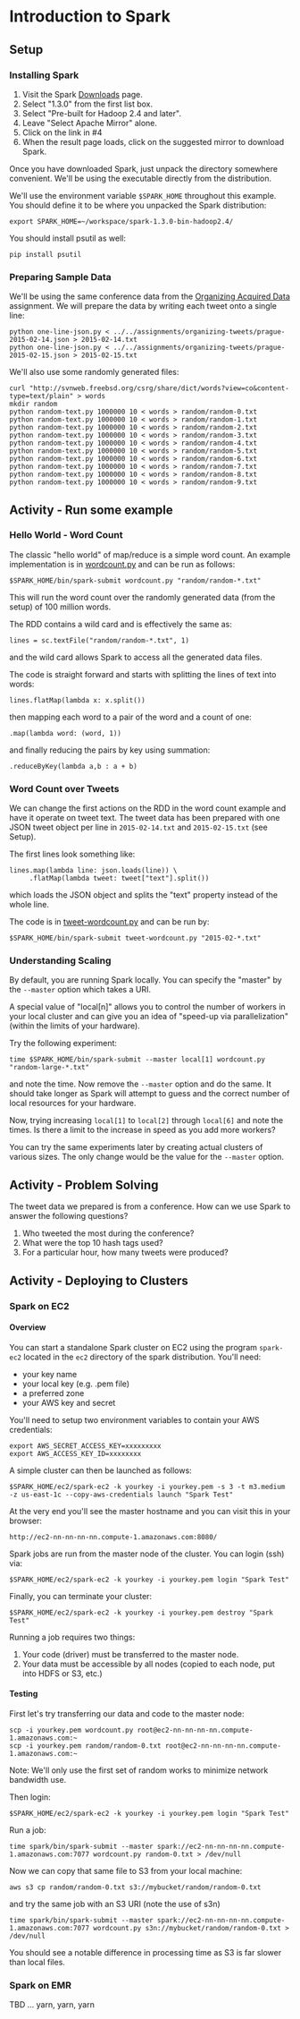 # Introduction to Spark #

## Setup ##

### Installing Spark ###

  1. Visit the Spark [Downloads](https://spark.apache.org/downloads.html) page.
  2. Select "1.3.0" from the first list box.
  3. Select "Pre-built for Hadoop 2.4 and later".
  4. Leave "Select Apache Mirror" alone.
  5. Click on the link in #4
  6. When the result page loads, click on the suggested mirror to download Spark.
  
Once you have downloaded Spark, just unpack the directory somewhere convenient.  We'll be using the executable directly from the distribution.

We'll use the environment variable `$SPARK_HOME` throughout this example.  You should define it to be where you unpacked the Spark distribution:

    export SPARK_HOME=~/workspace/spark-1.3.0-bin-hadoop2.4/
    
You should install psutil as well:

    pip install psutil

### Preparing Sample Data ###

We'll be using the same conference data from the [Organizing Acquired Data](../../assignments/organizing-tweets/) assignment.  We will prepare the data by writing each tweet onto a single line:

    python one-line-json.py < ../../assignments/organizing-tweets/prague-2015-02-14.json > 2015-02-14.txt
    python one-line-json.py < ../../assignments/organizing-tweets/prague-2015-02-15.json > 2015-02-15.txt
        
We'll also use some randomly generated files:

    curl "http://svnweb.freebsd.org/csrg/share/dict/words?view=co&content-type=text/plain" > words
    mkdir random
    python random-text.py 1000000 10 < words > random/random-0.txt
    python random-text.py 1000000 10 < words > random/random-1.txt
    python random-text.py 1000000 10 < words > random/random-2.txt
    python random-text.py 1000000 10 < words > random/random-3.txt
    python random-text.py 1000000 10 < words > random/random-4.txt
    python random-text.py 1000000 10 < words > random/random-5.txt
    python random-text.py 1000000 10 < words > random/random-6.txt
    python random-text.py 1000000 10 < words > random/random-7.txt
    python random-text.py 1000000 10 < words > random/random-8.txt
    python random-text.py 1000000 10 < words > random/random-9.txt


## Activity - Run some example ##

### Hello World - Word Count ###

The classic "hello world" of map/reduce is a simple word count.  An example implementation is in [wordcount.py](wordcount.py) and can be run as follows:

    $SPARK_HOME/bin/spark-submit wordcount.py "random/random-*.txt"
    
This will run the word count over the randomly generated data (from the setup) of 100 million words.

The RDD contains a wild card and is effectively the same as:

    lines = sc.textFile("random/random-*.txt", 1)
    
and the wild card allows Spark to access all the generated data files.

The code is straight forward and starts with splitting the lines of text into words:

    lines.flatMap(lambda x: x.split())

then mapping each word to a pair of the word and a count of one:

    .map(lambda word: (word, 1))
    
and finally reducing the pairs by key using summation:

    .reduceByKey(lambda a,b : a + b)

### Word Count over Tweets ###

We can change the first actions on the RDD in the word count example and have it operate on tweet text.  The tweet data has been prepared with one
JSON tweet object per line in `2015-02-14.txt` and `2015-02-15.txt` (see Setup).  

The first lines look something like:

    lines.map(lambda line: json.loads(line)) \
         .flatMap(lambda tweet: tweet["text"].split()) 
         
which loads the JSON object and splits the "text" property instead of the whole line.

The code is in [tweet-wordcount.py](tweet-wordcount.py) and can be run by:

    $SPARK_HOME/bin/spark-submit tweet-wordcount.py "2015-02-*.txt"
    
### Understanding Scaling ###

By default, you are running Spark locally.  You can specify the "master" by the `--master` option which takes a URI.  

A special value of "local[n]" allows you to control the number of workers in your local cluster and can give you an
idea of "speed-up via parallelization" (within the limits of your hardware).

Try the following experiment:

    time $SPARK_HOME/bin/spark-submit --master local[1] wordcount.py "random-large-*.txt"
    
and note the time.  Now remove the `--master` option and do the same.  It should take longer as Spark will attempt
to guess and the correct number of local resources for your hardware.

Now, trying increasing `local[1]` to `local[2]` through `local[6]` and note the times.  Is there a limit to the 
increase in speed as you add more workers?

You can try the same experiments later by creating actual clusters of various sizes.  The only change would be
the value for the `--master` option.


## Activity - Problem Solving ##

The tweet data we prepared is from a conference.  How can we use Spark to answer the following questions?

 1. Who tweeted the most during the conference?
 2. What were the top 10 hash tags used?
 3. For a particular hour, how many tweets were produced?
 
## Activity - Deploying to Clusters ##

### Spark on EC2 ###

#### Overview ####

You can start a standalone Spark cluster on EC2 using the program `spark-ec2` located in the `ec2` directory of the spark distribution.  You'll need:

  * your key name
  * your local key (e.g. .pem file)
  * a preferred zone
  * your AWS key and secret
  
You'll need to setup two environment variables to contain your AWS credentials:

    export AWS_SECRET_ACCESS_KEY=xxxxxxxxx
    export AWS_ACCESS_KEY_ID=xxxxxxxx
  
A simple cluster can then be launched as follows:

    $SPARK_HOME/ec2/spark-ec2 -k yourkey -i yourkey.pem -s 3 -t m3.medium -z us-east-1c --copy-aws-credentials launch "Spark Test"
   
At the very end you'll see the master hostname and you can visit this in your browser:

    http://ec2-nn-nn-nn-nn.compute-1.amazonaws.com:8080/
    
Spark jobs are run from the master node of the cluster.  You can login (ssh) via:

    $SPARK_HOME/ec2/spark-ec2 -k yourkey -i yourkey.pem login "Spark Test"
    
Finally, you can terminate your cluster:

    $SPARK_HOME/ec2/spark-ec2 -k yourkey -i yourkey.pem destroy "Spark Test"
    
Running a job requires two things:

  1. Your code (driver) must be transferred to the master node.
  2. Your data must be accessible by all nodes (copied to each node, put into HDFS or S3, etc.)

#### Testing ####

First let's try transferring our data and code to the master node:

    scp -i yourkey.pem wordcount.py root@ec2-nn-nn-nn-nn.compute-1.amazonaws.com:~
    scp -i yourkey.pem random/random-0.txt root@ec2-nn-nn-nn-nn.compute-1.amazonaws.com:~
   
Note: We'll only use the first set of random works to minimize network bandwidth use.

Then login:

    $SPARK_HOME/ec2/spark-ec2 -k yourkey -i yourkey.pem login "Spark Test"
   
Run a job:

    time spark/bin/spark-submit --master spark://ec2-nn-nn-nn-nn.compute-1.amazonaws.com:7077 wordcount.py random-0.txt > /dev/null
    
Now we can copy that same file to S3 from your local machine:

    aws s3 cp random/random-0.txt s3://mybucket/random/random-0.txt
    
and try the same job with an S3 URI (note the use of s3n)

    time spark/bin/spark-submit --master spark://ec2-nn-nn-nn-nn.compute-1.amazonaws.com:7077 wordcount.py s3n://mybucket/random/random-0.txt > /dev/null

You should see a notable difference in processing time as S3 is far slower than local files.

### Spark on EMR ###

TBD ... yarn, yarn, yarn
